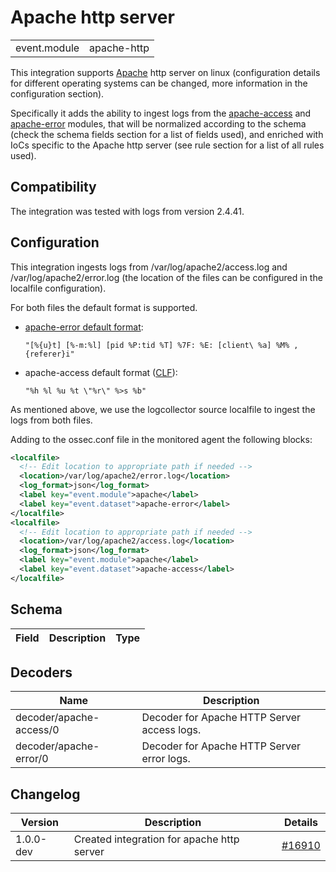 # Apache http server


|   |   |
|---|---|
| event.module | apache-http |

This integration supports [Apache](https://httpd.apache.org/) http server on linux (configuration details for
different operating systems can be changed, more information in the configuration section).

Specifically it adds the ability to ingest logs from the [apache-access](https://httpd.apache.org/docs/2.4/logs.html#accesslog)
and [apache-error](https://httpd.apache.org/docs/2.4/logs.html#errorlog) modules, that will be
normalized according to the schema (check the schema fields section for a list of fields used), and enriched with IoCs specific to the Apache http server (see rule section for a list of all rules used).


## Compatibility

The integration was tested with logs from version 2.4.41.

## Configuration

This integration ingests logs from /var/log/apache2/access.log and /var/log/apache2/error.log (the location of the files
can be configured in the localfile configuration).

For both files the default format is supported.
  - [apache-error default format](https://httpd.apache.org/docs/2.4/mod/core.html#errorlogformat):
    ```
    "[%{u}t] [%-m:%l] [pid %P:tid %T] %7F: %E: [client\ %a] %M% ,{referer}i"
    ```
  - apache-access default format ([CLF](https://httpd.apache.org/docs/2.4/mod/mod_log_config.html)):
    ```
    "%h %l %u %t \"%r\" %>s %b"
    ```

As mentioned above, we use the logcollector source localfile to ingest the logs from both files.

Adding to the ossec.conf file in the monitored agent the following blocks:
```xml
<localfile>
  <!-- Edit location to appropriate path if needed -->
  <location>/var/log/apache2/error.log</location>
  <log_format>json</log_format>
  <label key="event.module">apache</label>
  <label key="event.dataset">apache-error</label>
</localfile>
<localfile>
  <!-- Edit location to appropriate path if needed -->
  <location>/var/log/apache2/access.log</location>
  <log_format>json</log_format>
  <label key="event.module">apache</label>
  <label key="event.dataset">apache-access</label>
</localfile>
```


## Schema

| Field | Description | Type |
|---|---|---|

## Decoders

| Name | Description |
|---|---|
| decoder/apache-access/0 | Decoder for Apache HTTP Server access logs. |
| decoder/apache-error/0 | Decoder for Apache HTTP Server error logs. |
## Changelog

| Version | Description | Details |
|---|---|---|
| 1.0.0-dev | Created integration for apache http server | [#16910](https://github.com/xcyber360/xcyber360/pull/16910) |
